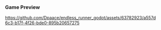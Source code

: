### Game Preview


https://github.com/Dpaace/endless_runner_godot/assets/63782923/a557d6c3-b17f-4f26-bde0-895b20657275

